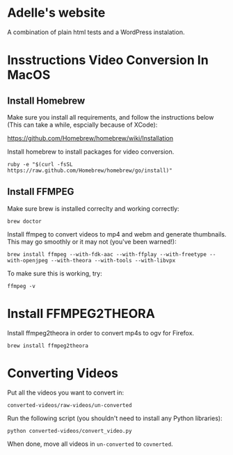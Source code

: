 # Adelle's website

A combination of plain html tests and a WordPress instalation.

# Insstructions Video Conversion In MacOS

## Install Homebrew

Make sure you install all requirements, and follow the instructions below (This can take a while, espcially because of XCode):

https://github.com/Homebrew/homebrew/wiki/Installation

Install homebrew to install packages for video conversion.

```
ruby -e "$(curl -fsSL https://raw.github.com/Homebrew/homebrew/go/install)"
```

## Install FFMPEG

Make sure brew is installed correclty and working correctly:
```
brew doctor
```

Install ffmpeg to convert videos to mp4 and webm and generate thumbnails. This may go smoothly or it may not (you've been warned!):

```
brew install ffmpeg --with-fdk-aac --with-ffplay --with-freetype --with-openjpeg --with-theora --with-tools --with-libvpx
```

To make sure this is working, try:

```
ffmpeg -v
```

# Install FFMPEG2THEORA

Install ffmpeg2theora in order to convert mp4s to ogv for Firefox.

```
brew install ffmpeg2theora
```

# Converting Videos

Put all the videos you want to convert in:
```
converted-videos/raw-videos/un-converted
```

Run the following script (you shouldn't need to install any Python libraries):

```
python converted-videos/convert_video.py
```

When done, move all videos in ```un-converted``` to ```covnerted```.
